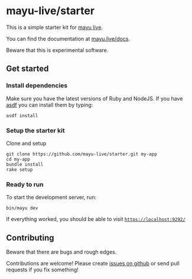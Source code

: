 # mayu-live/starter

This is a simple starter kit for [mayu live](https://github.com/mayu-live/framework).

You can find the documentation at [mayu.live/docs](https://mayu.live/docs).

Beware that this is experimental software.

## Get started

### Install dependencies

Make sure you have the latest versions of Ruby and NodeJS.
If you have [asdf](https://asdf-vm.com/) you can install
them by typing:

    asdf install

### Setup the starter kit

Clone and setup

    git clone https://github.com/mayu-live/starter.git my-app
    cd my-app
    bundle install
    rake setup

### Ready to run

To start the development server, run:

    bin/mayu dev

If everything worked, you should be able to visit
[`https://localhost:9292/`](https://localhost:9292/)

## Contributing

Beware that there are bugs and rough edges.

Contributions are welcome!
Please create [issues on github](https://github.com/mayu-live/framework/issues)
or send pull requests if you fix something!
